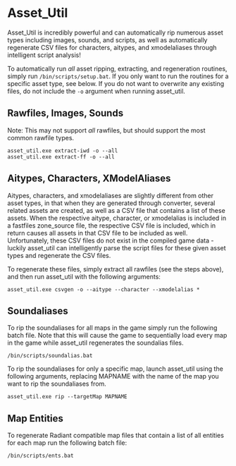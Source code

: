 # Asset_Util

Asset_Util is incredibly powerful and can automatically rip numerous asset types including images, sounds, and scripts, as well as automatically regenerate CSV files for characters, aitypes, and xmodelaliases through intelligent script analysis!

To automatically run *all* asset ripping, extracting, and regeneration routines, simply run `/bin/scripts/setup.bat`. If you only want to run the routines for a specific asset type, see below. If you do not want to overwrite any existing files, do not include the `-o` argument when running asset_util.

## Rawfiles, Images, Sounds
Note: This may not support *all* rawfiles, but should support the most common rawfile types.
```
asset_util.exe extract-iwd -o --all
asset_util.exe extract-ff -o --all
```

## Aitypes, Characters, XModelAliases
Aitypes, characters, and xmodelaliases are slightly different from other asset types, in that when they are generated through converter, several related assets are created, as well as a CSV file that contains a list of these assets. When the respective aitype, character, or xmodelalias is included in a fastfiles zone_source file, the respective CSV file is included, which in return causes all assets in that CSV file to be included as well. Unfortunately, these CSV files do not exist in the compiled game data - luckily asset_util can intelligently parse the script files for these given asset types and regenerate the CSV files.

To regenerate these files, simply extract all rawfiles (see the steps above), and then run asset_util with the following arguments:
```
asset_util.exe csvgen -o --aitype --character --xmodelalias *
```

## Soundaliases
To rip the soundaliases for all maps in the game simply run the following batch file. Note that this will cause the game to sequentially load every map in the game while asset_util regenerates the soundalias files.
```
/bin/scripts/soundalias.bat
```

To rip the soundaliases for only a specific map, launch asset_util using the following arguments, replacing MAPNAME with the name of the map you want to rip the soundaliases from.
```
asset_util.exe rip --targetMap MAPNAME
```

## Map Entities
To regenerate Radiant compatible map files that contain a list of all entities for each map run the following batch file:
```
/bin/scripts/ents.bat
```